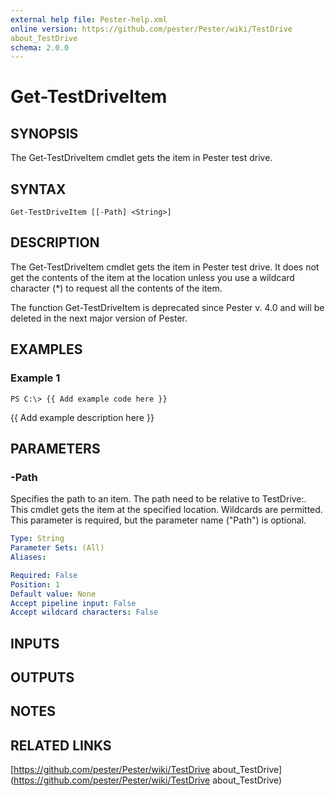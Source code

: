 ```yaml
---
external help file: Pester-help.xml
online version: https://github.com/pester/Pester/wiki/TestDrive
about_TestDrive
schema: 2.0.0
---
```


# Get-TestDriveItem

## SYNOPSIS
The Get-TestDriveItem cmdlet gets the item in Pester test drive.

## SYNTAX

```
Get-TestDriveItem [[-Path] <String>]
```

## DESCRIPTION
The Get-TestDriveItem cmdlet gets the item in Pester test drive.
It does not
get the contents of the item at the location unless you use a wildcard
character (*) to request all the contents of the item.

The function Get-TestDriveItem is deprecated since Pester v.
4.0
and will be deleted in the next major version of Pester.

## EXAMPLES

### Example 1
```
PS C:\> {{ Add example code here }}
```

{{ Add example description here }}

## PARAMETERS

### -Path
Specifies the path to an item.
The path need to be relative to TestDrive:.
This cmdlet gets the item at the specified location.
Wildcards are permitted.
This parameter is required, but the parameter name ("Path") is optional.

```yaml
Type: String
Parameter Sets: (All)
Aliases: 

Required: False
Position: 1
Default value: None
Accept pipeline input: False
Accept wildcard characters: False
```

## INPUTS

## OUTPUTS

## NOTES

## RELATED LINKS

[https://github.com/pester/Pester/wiki/TestDrive
about_TestDrive](https://github.com/pester/Pester/wiki/TestDrive
about_TestDrive)

